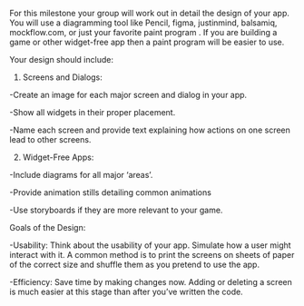 For this milestone your group will work out in detail the design of your app. You will use a diagramming tool like Pencil, figma, justinmind, balsamiq, mockflow.com, or just your favorite paint program . If you are building a game or other widget-free app then a paint program will be easier to use.

Your design should include:

1. Screens and Dialogs:

-Create an image for each major screen and dialog in your app.

-Show all widgets in their proper placement.

-Name each screen and provide text explaining how actions on one screen lead to other screens.

2. Widget-Free Apps:

-Include diagrams for all major ‘areas’.

-Provide animation stills detailing common animations

-Use storyboards if they are more relevant to your game.

Goals of the Design:

-Usability: Think about the usability of your app. Simulate how a user might interact with it. A common method is to print the screens on sheets of paper of the correct size and shuffle them as you pretend to use the app.

-Efficiency: Save time by making changes now. Adding or deleting a screen is much easier at this stage than after you’ve written the code.
